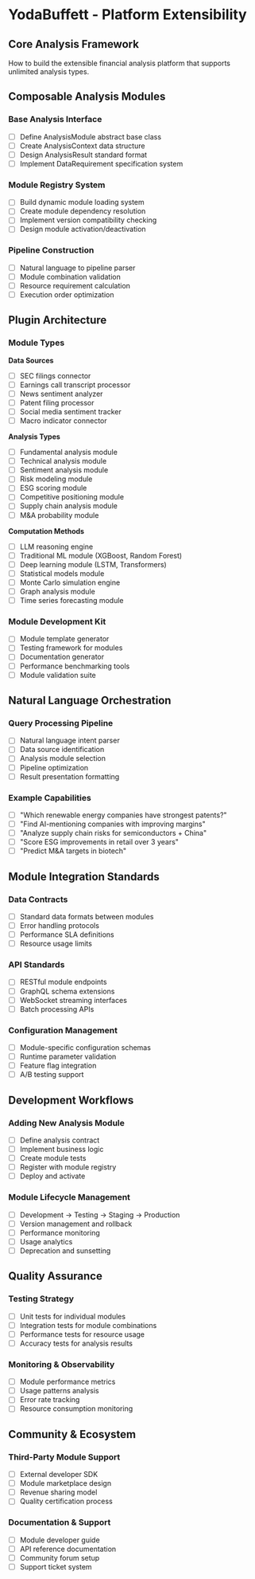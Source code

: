 # YodaBuffett - Platform Extensibility

## Core Analysis Framework
How to build the extensible financial analysis platform that supports unlimited analysis types.

## Composable Analysis Modules

### Base Analysis Interface
- [ ] Define AnalysisModule abstract base class
- [ ] Create AnalysisContext data structure
- [ ] Design AnalysisResult standard format
- [ ] Implement DataRequirement specification system

### Module Registry System
- [ ] Build dynamic module loading system
- [ ] Create module dependency resolution
- [ ] Implement version compatibility checking
- [ ] Design module activation/deactivation

### Pipeline Construction
- [ ] Natural language to pipeline parser
- [ ] Module combination validation
- [ ] Resource requirement calculation
- [ ] Execution order optimization

## Plugin Architecture

### Module Types
**Data Sources**
- [ ] SEC filings connector
- [ ] Earnings call transcript processor
- [ ] News sentiment analyzer
- [ ] Patent filing processor
- [ ] Social media sentiment tracker
- [ ] Macro indicator connector

**Analysis Types**
- [ ] Fundamental analysis module
- [ ] Technical analysis module
- [ ] Sentiment analysis module
- [ ] Risk modeling module
- [ ] ESG scoring module
- [ ] Competitive positioning module
- [ ] Supply chain analysis module
- [ ] M&A probability module

**Computation Methods**
- [ ] LLM reasoning engine
- [ ] Traditional ML module (XGBoost, Random Forest)
- [ ] Deep learning module (LSTM, Transformers)
- [ ] Statistical models module
- [ ] Monte Carlo simulation engine
- [ ] Graph analysis module
- [ ] Time series forecasting module

### Module Development Kit
- [ ] Module template generator
- [ ] Testing framework for modules
- [ ] Documentation generator
- [ ] Performance benchmarking tools
- [ ] Module validation suite

## Natural Language Orchestration

### Query Processing Pipeline
- [ ] Natural language intent parser
- [ ] Data source identification
- [ ] Analysis module selection
- [ ] Pipeline optimization
- [ ] Result presentation formatting

### Example Capabilities
- [ ] "Which renewable energy companies have strongest patents?"
- [ ] "Find AI-mentioning companies with improving margins"
- [ ] "Analyze supply chain risks for semiconductors + China"
- [ ] "Score ESG improvements in retail over 3 years"
- [ ] "Predict M&A targets in biotech"

## Module Integration Standards

### Data Contracts
- [ ] Standard data formats between modules
- [ ] Error handling protocols
- [ ] Performance SLA definitions
- [ ] Resource usage limits

### API Standards
- [ ] RESTful module endpoints
- [ ] GraphQL schema extensions
- [ ] WebSocket streaming interfaces
- [ ] Batch processing APIs

### Configuration Management
- [ ] Module-specific configuration schemas
- [ ] Runtime parameter validation
- [ ] Feature flag integration
- [ ] A/B testing support

## Development Workflows

### Adding New Analysis Module
- [ ] Define analysis contract
- [ ] Implement business logic
- [ ] Create module tests
- [ ] Register with module registry
- [ ] Deploy and activate

### Module Lifecycle Management
- [ ] Development → Testing → Staging → Production
- [ ] Version management and rollback
- [ ] Performance monitoring
- [ ] Usage analytics
- [ ] Deprecation and sunsetting

## Quality Assurance

### Testing Strategy
- [ ] Unit tests for individual modules
- [ ] Integration tests for module combinations
- [ ] Performance tests for resource usage
- [ ] Accuracy tests for analysis results

### Monitoring & Observability
- [ ] Module performance metrics
- [ ] Usage patterns analysis
- [ ] Error rate tracking
- [ ] Resource consumption monitoring

## Community & Ecosystem

### Third-Party Module Support
- [ ] External developer SDK
- [ ] Module marketplace design
- [ ] Revenue sharing model
- [ ] Quality certification process

### Documentation & Support
- [ ] Module developer guide
- [ ] API reference documentation
- [ ] Community forum setup
- [ ] Support ticket system